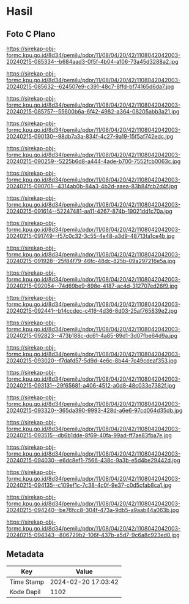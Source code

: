 # Hasil

## Foto C Plano

https://sirekap-obj-formc.kpu.go.id/8d34/pemilu/pdpr/11/08/04/20/42/1108042042003-20240215-085334--b684aad3-0f5f-4b04-a106-73a45d3288a2.jpg

https://sirekap-obj-formc.kpu.go.id/8d34/pemilu/pdpr/11/08/04/20/42/1108042042003-20240215-085632--624507e9-c391-48c7-8ffd-bf74165d6da7.jpg

https://sirekap-obj-formc.kpu.go.id/8d34/pemilu/pdpr/11/08/04/20/42/1108042042003-20240215-085757--55600b6a-6f42-4982-a364-08205abb3a21.jpg

https://sirekap-obj-formc.kpu.go.id/8d34/pemilu/pdpr/11/08/04/20/42/1108042042003-20240215-090130--98db7a3a-834f-4c27-9a19-15f5af742edc.jpg

https://sirekap-obj-formc.kpu.go.id/8d34/pemilu/pdpr/11/08/04/20/42/1108042042003-20240215-090259--5225b6d8-a444-4ade-b700-7552fcb0063c.jpg

https://sirekap-obj-formc.kpu.go.id/8d34/pemilu/pdpr/11/08/04/20/42/1108042042003-20240215-090701--4314ab0b-84a3-4b2d-aaea-83b84fcb2d4f.jpg

https://sirekap-obj-formc.kpu.go.id/8d34/pemilu/pdpr/11/08/04/20/42/1108042042003-20240215-091614--52247481-aa11-4267-874b-19021dd1c70a.jpg

https://sirekap-obj-formc.kpu.go.id/8d34/pemilu/pdpr/11/08/04/20/42/1108042042003-20240215-091749--f57c0c32-3c55-4e48-a3d9-48713fa1ce4b.jpg

https://sirekap-obj-formc.kpu.go.id/8d34/pemilu/pdpr/11/08/04/20/42/1108042042003-20240215-091928--25f84f79-46fc-48dc-825b-09a297216e5a.jpg

https://sirekap-obj-formc.kpu.go.id/8d34/pemilu/pdpr/11/08/04/20/42/1108042042003-20240215-092054--74d69be9-898e-4187-ac4d-312707ed26f9.jpg

https://sirekap-obj-formc.kpu.go.id/8d34/pemilu/pdpr/11/08/04/20/42/1108042042003-20240215-092441--b14ccdec-c416-4d36-8d03-25af765839e2.jpg

https://sirekap-obj-formc.kpu.go.id/8d34/pemilu/pdpr/11/08/04/20/42/1108042042003-20240215-092823--473b188c-dc61-4a85-89d1-3d07fbe64d9a.jpg

https://sirekap-obj-formc.kpu.go.id/8d34/pemilu/pdpr/11/08/04/20/42/1108042042003-20240215-093020--f7dafd57-5d9d-4e6c-8b44-7c49cdeaf353.jpg

https://sirekap-obj-formc.kpu.go.id/8d34/pemilu/pdpr/11/08/04/20/42/1108042042003-20240215-093131--29f65681-a406-4512-a0d8-48c033e7382f.jpg

https://sirekap-obj-formc.kpu.go.id/8d34/pemilu/pdpr/11/08/04/20/42/1108042042003-20240215-093320--365da390-9993-428d-a6e6-97cd064d35db.jpg

https://sirekap-obj-formc.kpu.go.id/8d34/pemilu/pdpr/11/08/04/20/42/1108042042003-20240215-093515--db6b1dde-8f69-40fa-99ad-ff7ae83fba7e.jpg

https://sirekap-obj-formc.kpu.go.id/8d34/pemilu/pdpr/11/08/04/20/42/1108042042003-20240215-094030--e6dc8ef1-7566-438c-9a3b-e5d4be29442d.jpg

https://sirekap-obj-formc.kpu.go.id/8d34/pemilu/pdpr/11/08/04/20/42/1108042042003-20240215-094135--c109ef1c-7c38-4c0f-9e37-c0d5cfab8ca1.jpg

https://sirekap-obj-formc.kpu.go.id/8d34/pemilu/pdpr/11/08/04/20/42/1108042042003-20240215-094240--be76fcc8-304f-473a-9db5-a9aab44a063b.jpg

https://sirekap-obj-formc.kpu.go.id/8d34/pemilu/pdpr/11/08/04/20/42/1108042042003-20240215-094343--806729b2-106f-437b-a5d7-9c6a8c923ed0.jpg


## Metadata

| Key        | Value               |
| ---------- | ------------------- |
| Time Stamp | 2024-02-20 17:03:42 |
| Kode Dapil | 1102                |



